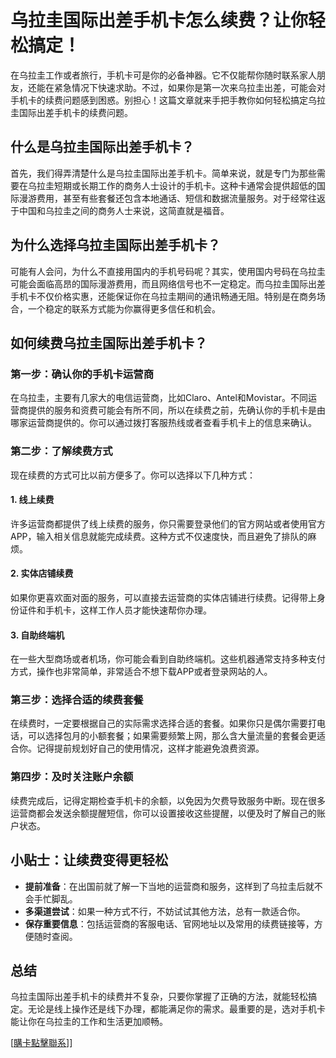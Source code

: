 # 乌拉圭国际出差手机卡怎么续费？让你轻松搞定！

在乌拉圭工作或者旅行，手机卡可是你的必备神器。它不仅能帮你随时联系家人朋友，还能在紧急情况下快速求助。不过，如果你是第一次来乌拉圭出差，可能会对手机卡的续费问题感到困惑。别担心！这篇文章就来手把手教你如何轻松搞定乌拉圭国际出差手机卡的续费问题。

## 什么是乌拉圭国际出差手机卡？

首先，我们得弄清楚什么是乌拉圭国际出差手机卡。简单来说，就是专门为那些需要在乌拉圭短期或长期工作的商务人士设计的手机卡。这种卡通常会提供超低的国际漫游费用，甚至有些套餐还包含本地通话、短信和数据流量服务。对于经常往返于中国和乌拉圭之间的商务人士来说，这简直就是福音。

## 为什么选择乌拉圭国际出差手机卡？

可能有人会问，为什么不直接用国内的手机号码呢？其实，使用国内号码在乌拉圭可能会面临高昂的国际漫游费用，而且网络信号也不一定稳定。而乌拉圭国际出差手机卡不仅价格实惠，还能保证你在乌拉圭期间的通讯畅通无阻。特别是在商务场合，一个稳定的联系方式能为你赢得更多信任和机会。

## 如何续费乌拉圭国际出差手机卡？

### 第一步：确认你的手机卡运营商

在乌拉圭，主要有几家大的电信运营商，比如Claro、Antel和Movistar。不同运营商提供的服务和资费可能会有所不同，所以在续费之前，先确认你的手机卡是由哪家运营商提供的。你可以通过拨打客服热线或者查看手机卡上的信息来确认。

### 第二步：了解续费方式

现在续费的方式可比以前方便多了。你可以选择以下几种方式：

#### 1. 线上续费
许多运营商都提供了线上续费的服务，你只需要登录他们的官方网站或者使用官方APP，输入相关信息就能完成续费。这种方式不仅速度快，而且避免了排队的麻烦。

#### 2. 实体店铺续费
如果你更喜欢面对面的服务，可以直接去运营商的实体店铺进行续费。记得带上身份证件和手机卡，这样工作人员才能快速帮你办理。

#### 3. 自助终端机
在一些大型商场或者机场，你可能会看到自助终端机。这些机器通常支持多种支付方式，操作也非常简单，非常适合不想下载APP或者登录网站的人。

### 第三步：选择合适的续费套餐

在续费时，一定要根据自己的实际需求选择合适的套餐。如果你只是偶尔需要打电话，可以选择包月的小额套餐；如果需要频繁上网，那么含大量流量的套餐会更适合你。记得提前规划好自己的使用情况，这样才能避免浪费资源。

### 第四步：及时关注账户余额

续费完成后，记得定期检查手机卡的余额，以免因为欠费导致服务中断。现在很多运营商都会发送余额提醒短信，你可以设置接收这些提醒，以便及时了解自己的账户状态。

## 小贴士：让续费变得更轻松

- **提前准备**：在出国前就了解一下当地的运营商和服务，这样到了乌拉圭后就不会手忙脚乱。
- **多渠道尝试**：如果一种方式不行，不妨试试其他方法，总有一款适合你。
- **保存重要信息**：包括运营商的客服电话、官网地址以及常用的续费链接等，方便随时查阅。

## 总结

乌拉圭国际出差手机卡的续费并不复杂，只要你掌握了正确的方法，就能轻松搞定。无论是线上操作还是线下办理，都能满足你的需求。最重要的是，选对手机卡能让你在乌拉圭的工作和生活更加顺畅。

[[購卡點擊聯系](https://t.me/s/SXDXQF)]]